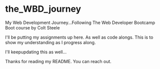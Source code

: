 # the_WBD_journey
My Web Development Journey...Following The Web Developer Bootcamp Boot course by Colt Steele

I'll be putting my assignments up here. As well as code alongs.
This is to show my understanding as I progress along.

I'll keepupdating this as well...

Thanks for reading my README.
You can reach out.
